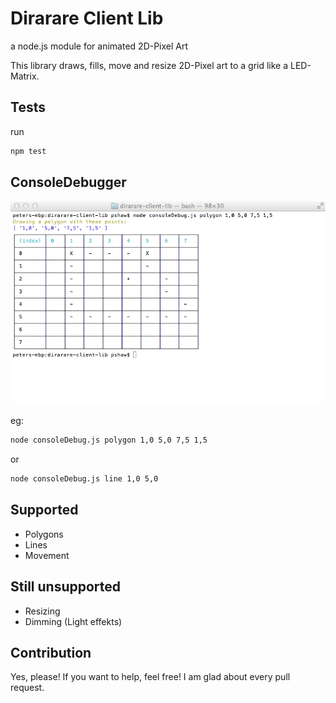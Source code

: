 Dirarare Client Lib
===============
a node.js module for animated 2D-Pixel Art

This library draws, fills, move and resize 2D-Pixel art to a grid like a LED-Matrix. 

Tests
-------
run 

```bash
npm test
```

ConsoleDebugger
-----------------------
![ConsoleDebug](./docs/images/consoleDebug.png) 

eg: 

```bash
node consoleDebug.js polygon 1,0 5,0 7,5 1,5
```
or

```bash
node consoleDebug.js line 1,0 5,0
```

Supported 
----------------------
- Polygons
- Lines
- Movement

Still unsupported 
----------------------
- Resizing
- Dimming (Light effekts)

Contribution
-----------------
Yes, please! If you want to help, feel free! I am glad about every pull request.
